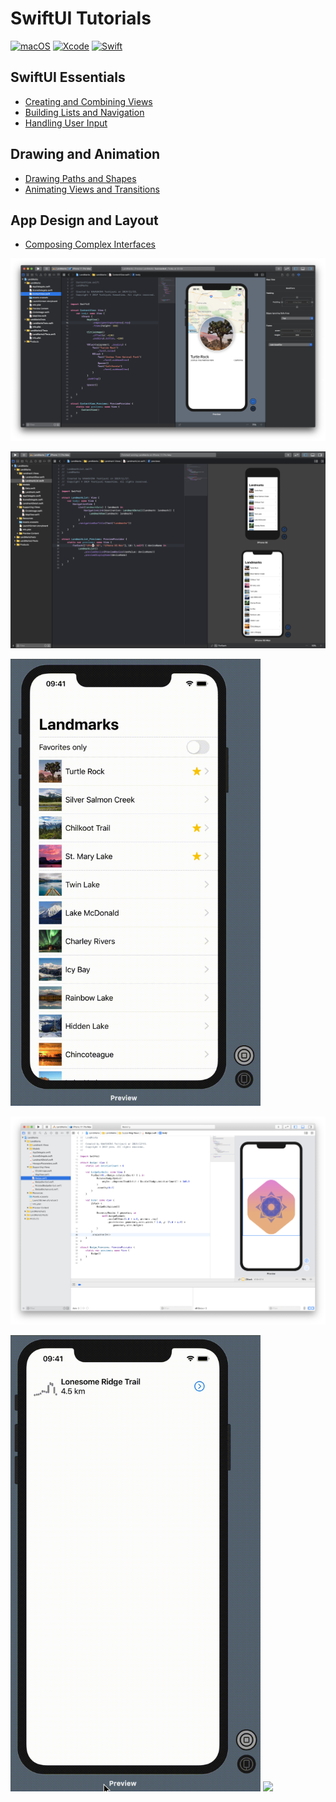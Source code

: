 # SwiftUI Tutorials

[![macOS](https://img.shields.io/badge/macOS-Catalina-black)](https://developer.apple.com/macos/)
[![Xcode](https://img.shields.io/badge/Xcode-11.2-blue.svg)](https://developer.apple.com/xcode)
[![Swift](https://img.shields.io/badge/Swift-5.0-orange.svg)](https://swift.org)

## SwiftUI Essentials
* [Creating and Combining Views](https://developer.apple.com/tutorials/swiftui/creating-and-combining-views)
* [Building Lists and Navigation](https://developer.apple.com/tutorials/swiftui/building-lists-and-navigation)
* [Handling User Input](https://developer.apple.com/tutorials/swiftui/handling-user-input)

## Drawing and Animation
* [Drawing Paths and Shapes](https://developer.apple.com/tutorials/swiftui/drawing-paths-and-shapes)
* [Animating Views and Transitions](https://developer.apple.com/tutorials/swiftui/animating-views-and-transitions)

## App Design and Layout
* [Composing Complex Interfaces](https://developer.apple.com/tutorials/swiftui/composing-complex-interfaces)

![image](https://github.com/ykws/LandMarks/blob/master/Screen%20Shot%202019-11-26%20at%2023.39.54.png?raw=true)

![image](https://github.com/ykws/LandMarks/blob/master/Screen%20Shot%202019-11-30%20at%2023.10.19.png?raw=true)

<img src="https://github.com/ykws/LandMarks/blob/master/Screen%20Recording%202019-12-01%20at%201.24.20.gif?raw=true" width="400">

![image](https://github.com/ykws/LandMarks/blob/master/Screen%20Shot%202019-12-03%20at%2012.16.47.png?raw=true)

<img src="https://github.com/ykws/LandMarks/blob/master/animating_views_and_transitions.gif?raw=true" width="400">

<img src="https://github.com/ykws/LandMarks/blob/master/composing_complex_interfaces.gif?raw=true" width="400">
